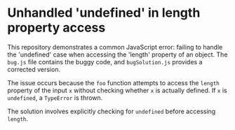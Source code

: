 # Unhandled 'undefined' in length property access

This repository demonstrates a common JavaScript error: failing to handle the 'undefined' case when accessing the 'length' property of an object.  The `bug.js` file contains the buggy code, and `bugSolution.js` provides a corrected version.

The issue occurs because the `foo` function attempts to access the `length` property of the input `x` without checking whether `x` is actually defined.  If `x` is `undefined`, a `TypeError` is thrown.

The solution involves explicitly checking for `undefined` before accessing `length`.